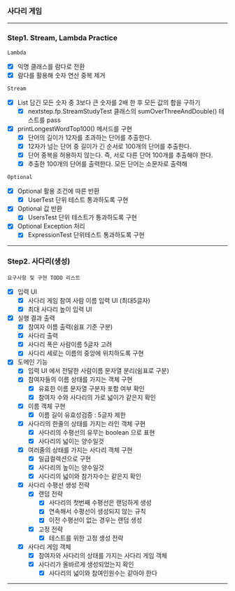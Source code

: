 
### 사다리 게임

---

### Step1. Stream, Lambda Practice
`Lambda`
 - [X] 익명 클래스를 람다로 전환
 - [X] 람다를 활용해 숫자 연산 중복 제거

`Stream`
 - [X] List 담긴 모든 숫자 중 3보다 큰 숫자를 2배 한 후 모든 값의 합을 구하기
   - [X] nextstep.fp.StreamStudyTest 클래스의 sumOverThreeAndDouble() 테스트를 pass
 - [X] printLongestWordTop100() 메서드를 구현
   - [X] 단어의 길이가 12자를 초과하는 단어를 추출한다.
   - [X] 12자가 넘는 단어 중 길이가 긴 순서로 100개의 단어를 추출한다.
   - [X] 단어 중복을 허용하지 않는다. 즉, 서로 다른 단어 100개를 추출해야 한다.
   - [X] 추출한 100개의 단어를 출력한다. 모든 단어는 소문자로 출력해

`Optional`
 - [X] Optional 활용 조건에 따른 반환
   - [X] UserTest 단위 테스트 통과하도록 구현 
 - [X] Optional 값 반환
   - [X] UsersTest 단위 테스트가 통과하도록 구현
 - [X] Optional Exception 처리
   - [X] ExpressionTest 단위테스트 통과하도록 구현

---

### Step2. 사다리(생성)
`요구사항 및 구현 TODO 리스트 `
- [X] 입력 UI
   - [X] 사다리 게임 참여 사람 이름 입력 UI (최대5글자)
   - [X] 최대 사다리 높이 입력 UI
- [X] 실행 결과 출력
   - [X] 참여자 이름 출력(쉼표 기준 구분)
   - [X] 사다리 출력
   - [X] 사다리 폭은 사람이름 5글자 고려
   - [X] 사다리 세로는 이름의 중앙에 위치하도록 구현
- [X] 도메인 기능
   - [X] 입력 UI 에서 전달한 사람이름 문자열 분리(쉼표로 구분)
   - [X] 참여자들의 이름 상태를 가지는 객체 구현
     - [X] 유효한 이름 문자열 구분자 포함 여부 확인 
     - [X] 참여자 수와 사다리의 가로 넓이가 같은지 확인 
   - [X] 이름 객체 구현
     - [X] 이름 길이 유효성검증 : 5글자 제한
   - [X] 사다리의 한줄의 상태를 가지는 라인 객체 구현
     - [X] 사다리의 수평선의 유무는 boolean 으로 표현
     - [X] 사다리의 넓이는 양수일것
   - [X] 여러줄의 상태를 가지는 사다리 객체 구현
     - [X] 일급컬렉션으로 구현
     - [X] 사다리의 높이는 양수일것
     - [X] 사다리의 넓이와 참가자수는 같은지 확인
   - [X] 사다리 수평선 생성 전략
     - [X] 랜덤 전략
       - [X] 사다리의 첫번째 수평선은 랜덤하게 생성
       - [X] 연속해서 수평선이 생성되지 않는 규칙
       - [X] 이전 수평선이 없는 경우는 랜덤 생성
     - [X] 고정 전략
       - [X] 테스트를 위한 고정 생성 전략
   - [X] 사다리 게임 객체
     - [X] 참여자와 사다리의 상태를 가지는 사다리 게임 객체
     - [X] 사다리가 올바르게 생성되었는지 확인
       - [X] 사다리의 넓이와 참여인원수는 같아야 한다
---

